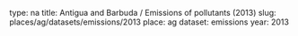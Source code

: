type: na
title: Antigua and Barbuda / Emissions of pollutants (2013)
slug: places/ag/datasets/emissions/2013
place: ag
dataset: emissions
year: 2013
